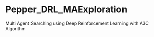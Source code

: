 # Pepper_DRL_MAExploration
Multi Agent Searching using Deep Reinforcement Learning with A3C Algorithm
